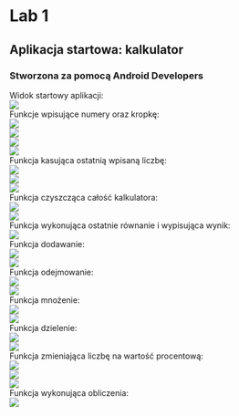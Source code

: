 # Lab 1
## Aplikacja startowa: kalkulator
### Stworzona za pomocą Android Developers
Widok startowy aplikacji:  
![](screen/appbegin.jpg)  
Funkcje wpisujące numery oraz kropkę:  
![](screen/nums.jpg)  
![](screen/nums2.jpg)  
![](screen/appdot.jpg)  
![](screen/appdot2.jpg)  
Funkcja kasująca ostatnią wpisaną liczbę:  
![](screen/delete.jpg)  
![](screen/appdel1.jpg)  
![](screen/appdel2.jpg)  
Funkcja czyszcząca całość kalkulatora:  
![](screen/clear.jpg)  
![](screen/appcl.jpg)  
Funkcja wykonująca ostatnie równanie i wypisująca wynik:  
![](screen/equal.jpg)  
Funkcja dodawanie:  
![](screen/plus.jpg)  
![](screen/appadd.jpg)  
Funkcja odejmowanie:  
![](screen/minus.jpg)  
![](screen/appsub.jpg)  
Funkcja mnożenie:  
![](screen/times.jpg)  
![](screen/apptimes.jpg)  
Funkcja dzielenie:  
![](screen/divide.jpg)  
![](screen/appdiv.jpg)  
Funkcja zmieniająca liczbę na wartość procentową:  
![](screen/procent.jpg)  
![](screen/appper.jpg)  
![](screen/appper2.jpg)  
Funkcja wykonująca obliczenia:  
![](screen/funEq.jpg)  